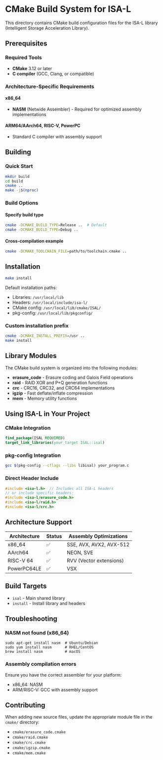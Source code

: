 # CMake Build System for ISA-L

This directory contains CMake build configuration files for the ISA-L library (Intelligent Storage Acceleration Library).

## Prerequisites

### Required Tools

- **CMake** 3.12 or later
- **C compiler** (GCC, Clang, or compatible)

### Architecture-Specific Requirements

#### x86_64
- **NASM** (Netwide Assembler) - Required for optimized assembly implementations

#### ARM64/AArch64, RISC-V, PowerPC
- Standard C compiler with assembly support

## Building

### Quick Start

```bash
mkdir build
cd build
cmake ..
make -j$(nproc)
```

### Build Options

#### Specify build type
```bash
cmake -DCMAKE_BUILD_TYPE=Release ..  # Default
cmake -DCMAKE_BUILD_TYPE=Debug ..
```

#### Cross-compilation example
```bash
cmake -DCMAKE_TOOLCHAIN_FILE=path/to/toolchain.cmake ..
```

## Installation

```bash
make install
```

Default installation paths:
- Libraries: `/usr/local/lib`
- Headers: `/usr/local/include/isa-l/`
- CMake config: `/usr/local/lib/cmake/ISAL/`
- pkg-config: `/usr/local/lib/pkgconfig/`

### Custom installation prefix
```bash
cmake -DCMAKE_INSTALL_PREFIX=/usr ..
make install
```

## Library Modules

The CMake build system is organized into the following modules:

- **erasure_code** - Erasure coding and Galois Field operations
- **raid** - RAID XOR and P+Q generation functions
- **crc** - CRC16, CRC32, and CRC64 implementations
- **igzip** - Fast deflate/inflate compression
- **mem** - Memory utility functions

## Using ISA-L in Your Project

### CMake Integration

```cmake
find_package(ISAL REQUIRED)
target_link_libraries(your_target ISAL::isal)
```

### pkg-config Integration

```bash
gcc $(pkg-config --cflags --libs libisal) your_program.c
```

### Direct Header Include

```c
#include <isa-l.h>  // Includes all ISA-L headers
// or include specific headers:
#include <isa-l/erasure_code.h>
#include <isa-l/raid.h>
#include <isa-l/crc.h>
```

## Architecture Support

| Architecture | Status | Assembly Optimizations |
|--------------|--------|------------------------|
| x86_64       | ✅     | SSE, AVX, AVX2, AVX-512 |
| AArch64      | ✅     | NEON, SVE |
| RISC-V 64    | ✅     | RVV (Vector extensions) |
| PowerPC64LE  | ✅     | VSX |

## Build Targets

- `isal` - Main shared library
- `install` - Install library and headers

## Troubleshooting

### NASM not found (x86_64)
```
sudo apt-get install nasm  # Ubuntu/Debian
sudo yum install nasm      # RHEL/CentOS
brew install nasm          # macOS
```

### Assembly compilation errors
Ensure you have the correct assembler for your platform:
- x86_64: NASM
- ARM/RISC-V: GCC with assembly support

## Contributing

When adding new source files, update the appropriate module file in the `cmake/` directory:
- `cmake/erasure_code.cmake`
- `cmake/raid.cmake`
- `cmake/crc.cmake`
- `cmake/igzip.cmake`
- `cmake/mem.cmake`
